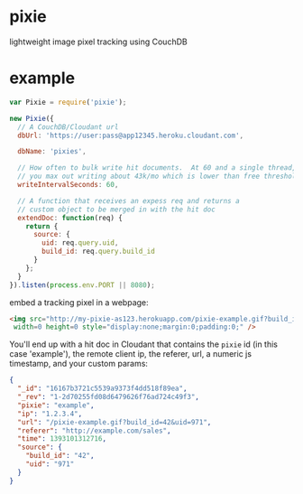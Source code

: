 # pixie

lightweight image pixel tracking using CouchDB

# example

``` js
var Pixie = require('pixie');

new Pixie({
  // A CouchDB/Cloudant url
  dbUrl: 'https://user:pass@app12345.heroku.cloudant.com',

  dbName: 'pixies',

  // How often to bulk write hit documents.  At 60 and a single thread,
  // you max out writing about 43k/mo which is lower than free thresholds
  writeIntervalSeconds: 60,

  // A function that receives an expess req and returns a
  // custom object to be merged in with the hit doc
  extendDoc: function(req) {
    return {
      source: {
        uid: req.query.uid,
        build_id: req.query.build_id
      }
    };
  }
}).listen(process.env.PORT || 8080);
```

embed a tracking pixel in a webpage:

``` html
<img src="http://my-pixie-as123.herokuapp.com/pixie-example.gif?build_id=42&uid=971"
 width=0 height=0 style="display:none;margin:0;padding:0;" />
```

You'll end up with a hit doc in Cloudant that contains the `pixie` id (in this case 'example'),
the remote client ip, the referer, url, a numeric js timestamp, and your custom params:

``` json
{
  "_id": "16167b3721c5539a9373f4dd518f89ea",
  "_rev": "1-2d70255fd08d6479626f76ad724c49f3",
  "pixie": "example",
  "ip": "1.2.3.4",
  "url": "/pixie-example.gif?build_id=42&uid=971",
  "referer": "http://example.com/sales",
  "time": 1393101312716,
  "source": {
    "build_id": "42",
    "uid": "971"
  }
}
```
